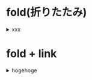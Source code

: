 <!--
 FileName:      tips
 Author:        8ucchiman
 CreatedDate:   2023-06-06 12:20:14
 LastModified:  2023-01-25 10:56:12 +0900
 Reference:     8ucchiman.jp
 Description:   ---
-->


# fold(折りたたみ)

<details>
<summary>xxx</summary>

aaaaaaaaa
bbb
ccccccccccccccccccccccccc

</details>


# fold + link

<details>
 <summary> hogehoge </summary>
 <div>
  
  ![Service-MultipleServiceClient](https://github.com/Bucchiman/readme/assets/52972710/aa765780-905d-4fb5-af2e-a09ab8daad0f)
 </div>
</details
